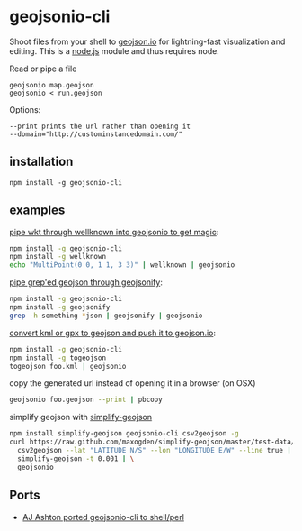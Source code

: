 # geojsonio-cli

Shoot files from your shell to [geojson.io](http://geojson.io/) for lightning-fast
visualization and editing. This is a [node.js](http://nodejs.org) module and thus requires
node.

Read or pipe a file

    geojsonio map.geojson
    geojsonio < run.geojson

Options:

    --print prints the url rather than opening it
    --domain="http://custominstancedomain.com/"

## installation

    npm install -g geojsonio-cli

## examples

[pipe wkt through wellknown into geojsonio to get magic](https://github.com/mapbox/wellknown):

```sh
npm install -g geojsonio-cli
npm install -g wellknown
echo "MultiPoint(0 0, 1 1, 3 3)" | wellknown | geojsonio
```

[pipe grep'ed geojson through geojsonify](https://github.com/blackmad/geojsonify):

```sh
npm install -g geojsonio-cli
npm install -g geojsonify
grep -h something *json | geojsonify | geojsonio
```

[convert kml or gpx to geojson and push it to geojson.io](https://github.com/mapbox/togeojson):

```sh
npm install -g geojsonio-cli
npm install -g togeojson
togeojson foo.kml | geojsonio
```

copy the generated url instead of opening it in a browser (on OSX)

```sh
geojsonio foo.geojson --print | pbcopy
```

simplify geojson with [simplify-geojson](https://github.com/maxogden/simplify-geojson)

```sh
npm install simplify-geojson geojsonio-cli csv2geojson -g
curl https://raw.github.com/maxogden/simplify-geojson/master/test-data/oakland-route.csv | \
  csv2geojson --lat "LATITUDE N/S" --lon "LONGITUDE E/W" --line true | \
  simplify-geojson -t 0.001 | \
  geojsonio
```

## Ports

* [AJ Ashton ported geojsonio-cli to shell/perl](https://gist.github.com/ajashton/6504728)
